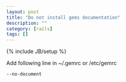 ```yaml
---
layout: post
title: "Do not install gems documentation"
description: ""
category: [rails]
tags: []
---
```

{% include JB/setup %}

Add following line in ~/.gemrc or /etc/gemrc

    --no-document 
